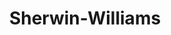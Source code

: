 ---
title: "Sherwin-Williams"
url: /tallahassee/sherwin-williams-kerry-forest-parkway/
shop: Farben
---